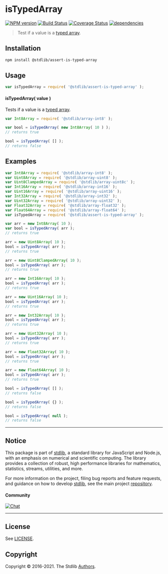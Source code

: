 <!--

@license Apache-2.0

Copyright (c) 2018 The Stdlib Authors.

Licensed under the Apache License, Version 2.0 (the "License");
you may not use this file except in compliance with the License.
You may obtain a copy of the License at

   http://www.apache.org/licenses/LICENSE-2.0

Unless required by applicable law or agreed to in writing, software
distributed under the License is distributed on an "AS IS" BASIS,
WITHOUT WARRANTIES OR CONDITIONS OF ANY KIND, either express or implied.
See the License for the specific language governing permissions and
limitations under the License.

-->

# isTypedArray

[![NPM version][npm-image]][npm-url] [![Build Status][test-image]][test-url] [![Coverage Status][coverage-image]][coverage-url] [![dependencies][dependencies-image]][dependencies-url]

> Test if a value is a [typed array][mdn-typed-array].

<section class="installation">

## Installation

```bash
npm install @stdlib/assert-is-typed-array
```

</section>

<section class="usage">

## Usage

```javascript
var isTypedArray = require( '@stdlib/assert-is-typed-array' );
```

#### isTypedArray( value )

Tests if a value is a [typed array][mdn-typed-array].

```javascript
var Int8Array = require( '@stdlib/array-int8' );

var bool = isTypedArray( new Int8Array( 10 ) );
// returns true

bool = isTypedArray( [] );
// returns false
```

</section>

<!-- /.usage -->

<section class="examples">

## Examples

<!-- eslint no-undef: "error" -->

```javascript
var Int8Array = require( '@stdlib/array-int8' );
var Uint8Array = require( '@stdlib/array-uint8' );
var Uint8ClampedArray = require( '@stdlib/array-uint8c' );
var Int16Array = require( '@stdlib/array-int16' );
var Uint16Array = require( '@stdlib/array-uint16' );
var Int32Array = require( '@stdlib/array-int32' );
var Uint32Array = require( '@stdlib/array-uint32' );
var Float32Array = require( '@stdlib/array-float32' );
var Float64Array = require( '@stdlib/array-float64' );
var isTypedArray = require( '@stdlib/assert-is-typed-array' );

var arr = new Int8Array( 10 );
var bool = isTypedArray( arr );
// returns true

arr = new Uint8Array( 10 );
bool = isTypedArray( arr );
// returns true

arr = new Uint8ClampedArray( 10 );
bool = isTypedArray( arr );
// returns true

arr = new Int16Array( 10 );
bool = isTypedArray( arr );
// returns true

arr = new Uint16Array( 10 );
bool = isTypedArray( arr );
// returns true

arr = new Int32Array( 10 );
bool = isTypedArray( arr );
// returns true

arr = new Uint32Array( 10 );
bool = isTypedArray( arr );
// returns true

arr = new Float32Array( 10 );
bool = isTypedArray( arr );
// returns true

arr = new Float64Array( 10 );
bool = isTypedArray( arr );
// returns true

bool = isTypedArray( [] );
// returns false

bool = isTypedArray( {} );
// returns false

bool = isTypedArray( null );
// returns false
```

</section>

<!-- /.examples -->


<section class="main-repo" >

* * *

## Notice

This package is part of [stdlib][stdlib], a standard library for JavaScript and Node.js, with an emphasis on numerical and scientific computing. The library provides a collection of robust, high performance libraries for mathematics, statistics, streams, utilities, and more.

For more information on the project, filing bug reports and feature requests, and guidance on how to develop [stdlib][stdlib], see the main project [repository][stdlib].

#### Community

[![Chat][chat-image]][chat-url]

---

## License

See [LICENSE][stdlib-license].


## Copyright

Copyright &copy; 2016-2021. The Stdlib [Authors][stdlib-authors].

</section>

<!-- /.stdlib -->

<!-- Section for all links. Make sure to keep an empty line after the `section` element and another before the `/section` close. -->

<section class="links">

[npm-image]: http://img.shields.io/npm/v/@stdlib/assert-is-typed-array.svg
[npm-url]: https://npmjs.org/package/@stdlib/assert-is-typed-array

[test-image]: https://github.com/stdlib-js/assert-is-typed-array/actions/workflows/test.yml/badge.svg
[test-url]: https://github.com/stdlib-js/assert-is-typed-array/actions/workflows/test.yml

[coverage-image]: https://img.shields.io/codecov/c/github/stdlib-js/assert-is-typed-array/main.svg
[coverage-url]: https://codecov.io/github/stdlib-js/assert-is-typed-array?branch=main

[dependencies-image]: https://img.shields.io/david/stdlib-js/assert-is-typed-array.svg
[dependencies-url]: https://david-dm.org/stdlib-js/assert-is-typed-array/main

[chat-image]: https://img.shields.io/gitter/room/stdlib-js/stdlib.svg
[chat-url]: https://gitter.im/stdlib-js/stdlib/

[stdlib]: https://github.com/stdlib-js/stdlib

[stdlib-authors]: https://github.com/stdlib-js/stdlib/graphs/contributors

[stdlib-license]: https://raw.githubusercontent.com/stdlib-js/assert-is-typed-array/main/LICENSE

[mdn-typed-array]: https://developer.mozilla.org/en-US/docs/Web/JavaScript/Typed_arrays

</section>

<!-- /.links -->
